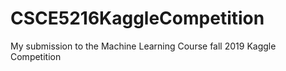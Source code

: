 # CSCE5216KaggleCompetition
My submission to the Machine Learning Course fall 2019 Kaggle Competition 
